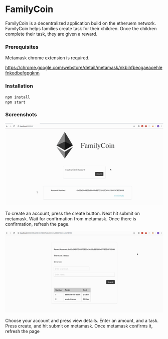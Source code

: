 # FamilyCoin
FamilyCoin is a decentralized application build on the etheruem network. FamilyCoin helps families create task for their children. Once the children complete their task, they are given a reward. 

### Prerequisites
Metamask chrome extension is required.

https://chrome.google.com/webstore/detail/metamask/nkbihfbeogaeaoehlefnkodbefgpgknn

### Installation

```
npm install
npm start
```

### Screenshots
![](media/part1.gif)

To create an account, press the create button. Next hit submit on metamask. Wait for confirmation from metamask. Once there is confirmation, refresh the page. 



![](media/part2.gif)



Choose your account and press view details. Enter an amount, and a task. Press create, and hit submit on metamask. Once metamask confirms it, refresh the page 
